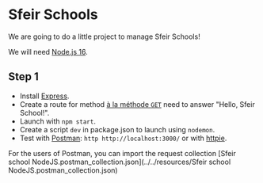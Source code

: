 # Sfeir Schools

We are going to do a little project to manage Sfeir Schools!

We will need [Node.js 16](https://nodejs.org/en/).

## Step 1

- Install [Express](http://expressjs.com/).
- Create a route for method [à la méthode `GET`](https://fr.wikipedia.org/wiki/Hypertext_Transfer_Protocol#M%C3%A9thodes) need to answer "Hello, Sfeir School!".
- Launch with `npm start`.
- Create a script `dev` in  package.json to launch using `nodemon`.
- Test with [Postman](https://www.postman.com/): `http http://localhost:3000/` or with [httpie](https://httpie.org/).

For the users of Postman, you can import the request collection [Sfeir school NodeJS.postman_collection.json](../../resources/Sfeir school NodeJS.postman_collection.json)
